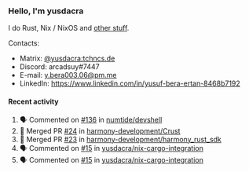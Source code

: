 ### Hello, I'm yusdacra

I do Rust, Nix / NixOS and [other stuff](https://yusdacra.gitlab.io/about).

Contacts:
- Matrix: [@yusdacra:tchncs.de](https://matrix.to/#/@yusdacra:tchncs.de)
- Discord: arcadsuy#7447
- E-mail: y.bera003.06@pm.me
- LinkedIn: https://www.linkedin.com/in/yusuf-bera-ertan-8468b7192

#### Recent activity

<!--START_SECTION:activity-->
1. 🗣 Commented on [#136](https://github.com/numtide/devshell/issues/136) in [numtide/devshell](https://github.com/numtide/devshell)
2. 🎉 Merged PR [#24](https://github.com/harmony-development/Crust/pull/24) in [harmony-development/Crust](https://github.com/harmony-development/Crust)
3. 🎉 Merged PR [#23](https://github.com/harmony-development/harmony_rust_sdk/pull/23) in [harmony-development/harmony_rust_sdk](https://github.com/harmony-development/harmony_rust_sdk)
4. 🗣 Commented on [#15](https://github.com/yusdacra/nix-cargo-integration/issues/15) in [yusdacra/nix-cargo-integration](https://github.com/yusdacra/nix-cargo-integration)
5. 🗣 Commented on [#15](https://github.com/yusdacra/nix-cargo-integration/issues/15) in [yusdacra/nix-cargo-integration](https://github.com/yusdacra/nix-cargo-integration)
<!--END_SECTION:activity-->
